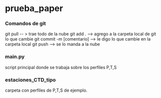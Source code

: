 # prueba_paper

### Comandos de git
git pull  -- > trae todo de la nube
git add . --> agrego a la carpeta local de git lo que cambie
git commit -m [comentario] --> le digo lo que cambie en la carpeta local
git push --> se lo manda a la nube

### main.py
script principal donde se trabaja sobre los perfiles P,T,S
### estaciones_CTD_tipo 
carpeta con perfiles de P,T,S de ejemplo. 
